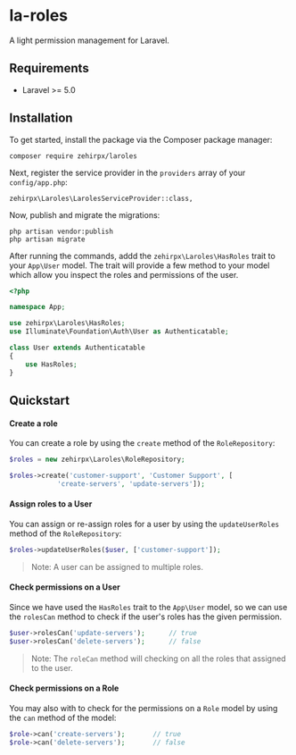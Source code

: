 # la-roles

A light permission management for Laravel.

## Requirements

- Laravel >= 5.0

## Installation

To get started, install the package via the Composer package manager:

    composer require zehirpx/laroles
   
Next, register the service provider in the `providers` array of your `config/app.php`:

    zehirpx\Laroles\LarolesServiceProvider::class,
    
Now, publish and migrate the migrations:

    php artisan vendor:publish
    php artisan migrate

After running the commands, addd the `zehirpx\Laroles\HasRoles` trait to your `App\User` model.
The trait will provide a few method to your model which allow you inspect the roles and permissions of the user.

```php
<?php

namespace App;

use zehirpx\Laroles\HasRoles;
use Illuminate\Foundation\Auth\User as Authenticatable;

class User extends Authenticatable
{
    use HasRoles;
}
```

## Quickstart

#### Create a role

You can create a role by using the `create` method of the `RoleRepository`:

```php
$roles = new zehirpx\Laroles\RoleRepository;

$roles->create('customer-support', 'Customer Support', [
            'create-servers', 'update-servers']);
```

#### Assign roles to a User

You can assign or re-assign roles for a user by using the `updateUserRoles` method of the `RoleRepository`:

```php
$roles->updateUserRoles($user, ['customer-support']);
```

> Note: A user can be assigned to multiple roles.

#### Check permissions on a User

Since we have used the `HasRoles` trait to the `App\User` model, so we can use the `rolesCan` method to check
if the user's roles has the given permission.

```php
$user->rolesCan('update-servers');      // true
$user->rolesCan('delete-servers');      // false
```

> Note: The `roleCan` method will checking on all the roles that assigned to the user.

#### Check permissions on a Role

You may also with to check for the permissions on a `Role` model by using the `can` method of the model:

```php
$role->can('create-servers');       // true
$role->can('delete-servers');       // false
```